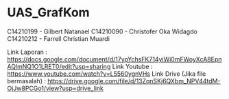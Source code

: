 # UAS_GrafKom

C14210199 - Gilbert Natanael
C14210090 - Christofer Oka Widagdo
C14210212 - Farrell Christian Muardi

Link Laporan : https://docs.google.com/document/d/17ypYchsFK714yiWi0mFWoyXcA8EpnAQlmNQ1O1LRET0/edit?usp=sharing
Link Youtube : https://www.youtube.com/watch?v=L5560ygnVHs
Link Drive (Jika file bermasalah) : https://drive.google.com/file/d/13ZqnSKj6QXbm_NPV44tdM-OjJw8PCGo1/view?usp=drive_link
